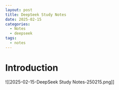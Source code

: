 ```yaml
---
layout: post
title: DeepSeek Study Notes
date: 2025-02-15
categories:
  - Notes
  - deepseek
tags:
  - notes
---
```

# Introduction

![[2025-02-15-DeepSeek Study Notes-250215.png]]

